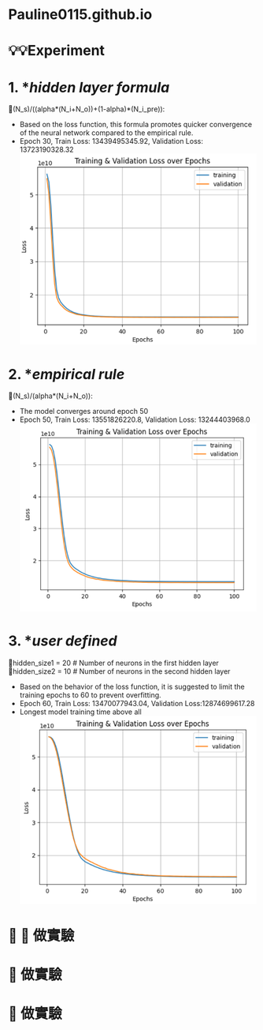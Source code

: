 # Pauline0115.github.io

# 💡💡Experiment
# 1. *_hidden layer formula_
🔎(N_s)/((alpha*(N_i+N_o))+(1-alpha)*(N_i_pre)):<br>
+  Based on the loss function, this formula promotes quicker convergence of the neural network compared to the empirical rule.
+  Epoch 30, Train Loss: 13439495345.92, Validation Loss: 13723190328.32
![Training & Validation Loss over Epochs](./chart/new_formula_1.png)
# 2. *_empirical rule_
🔎(N_s)/(alpha*(N_i+N_o)):<br>
+  The model converges around epoch 50
+  Epoch 50, Train Loss: 13551826220.8, Validation Loss: 13244403968.0
![Training & Validation Loss over Epochs](./chart/empirical-rule.png)
# 3. *_user defined_
🔎hidden_size1 = 20  # Number of neurons in the first hidden layer<br>
🔎hidden_size2 = 10  # Number of neurons in the second hidden layer
+  Based on the behavior of the loss function, it is suggested to limit the training epochs to 60 to prevent overfitting. 
+  Epoch 60, Train Loss: 13470077943.04, Validation Loss:12874699617.28
+  Longest model training time above all
![Training & Validation Loss over Epochs](./chart/user-defined.png)







# 🔦 :flashlight: 做實驗
# 🔎 做實驗
# 🤯 做實驗
